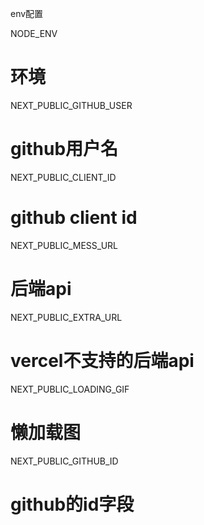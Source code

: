 env配置

NODE_ENV
# 环境
NEXT_PUBLIC_GITHUB_USER
# github用户名
NEXT_PUBLIC_CLIENT_ID
# github client id
NEXT_PUBLIC_MESS_URL
# 后端api
NEXT_PUBLIC_EXTRA_URL
# vercel不支持的后端api 
NEXT_PUBLIC_LOADING_GIF
# 懒加载图
NEXT_PUBLIC_GITHUB_ID
# github的id字段

